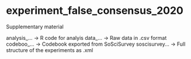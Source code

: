# experiment_false_consensus_2020

Supplementary material 

analysis_...    -> R code for analyis
data_...        -> Raw data in .csv format
codeboo_...     -> Codebook exported from SoSciSurvey
soscisurvey...  -> Full structure of the experiments as .xml
